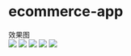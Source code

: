 # ecommerce-app
效果图  
![](http://chuantu.biz/t5/32/1472804761x1699808214.png)
![](http://chuantu.biz/t5/32/1472805252x1822611436.png)
![](http://chuantu.biz/t5/32/1472805139x1822611436.png) 
![](http://chuantu.biz/t5/32/1472805160x1822611436.png) 
![](http://chuantu.biz/t5/32/1472804992x1822611436.png)
